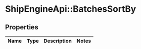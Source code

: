 # ShipEngineApi::BatchesSortBy

## Properties
Name | Type | Description | Notes
------------ | ------------- | ------------- | -------------


